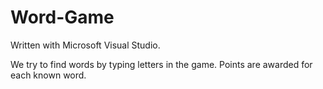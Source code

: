 # Word-Game

Written with Microsoft Visual Studio.

We try to find words by typing letters in the game. Points are awarded for each known word. 
